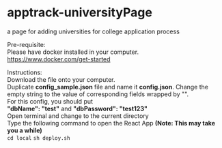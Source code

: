 # apptrack-universityPage
a page for adding universities for college application process

Pre-requisite:
<br>
Please have docker installed in your computer.
<br>
https://www.docker.com/get-started

Instructions:
<br>
Download the file onto your computer.
<br>
Duplicate __config_sample.json__ file and name it
__config.json__. Change the empty string to the value of 
corresponding fields wrapped by "".
<br>
For this config, you should put
<br>
__"dbName": "test"__ and __"dbPassword": "test123"__
<br>
Open terminal and change to the current directory
<br>
Type the following command to open the React App
__(Note: This may take you a while)__
<br>
`cd local`
`sh deploy.sh`